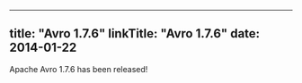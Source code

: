 
---
title: "Avro 1.7.6"
linkTitle: "Avro 1.7.6"
date: 2014-01-22
---

Apache Avro 1.7.6 has been released!
